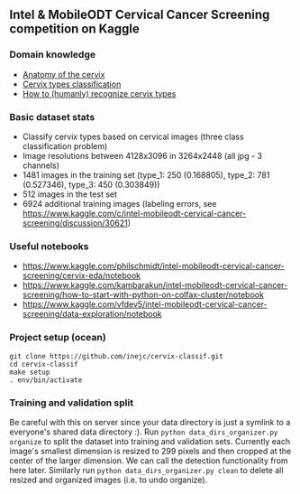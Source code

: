 ## Intel & MobileODT Cervical Cancer Screening competition on Kaggle

### Domain knowledge
* [Anatomy of the cervix](http://www.gfmer.ch/ccdc/pdf/module1.pdf)
* [Cervix types classification](https://kaggle2.blob.core.windows.net/competitions/kaggle/6243/media/Cervix%20types%20clasification.pdf)
* [How to (humanly) recognize cervix types](https://www.kaggle.com/c/intel-mobileodt-cervical-cancer-screening/discussion/30471)

### Basic dataset stats
* Classify cervix types based on cervical images (three class classification problem)
* Image resolutions between 4128x3096 in 3264x2448 (all jpg - 3 channels)
* 1481 images in the training set (type_1: 250 (0.168805), type_2: 781 (0.527346), type_3: 450 (0.303849))
* 512 images in the test set
* 6924 additional training images (labeling errors, see https://www.kaggle.com/c/intel-mobileodt-cervical-cancer-screening/discussion/30621)

### Useful notebooks
* https://www.kaggle.com/philschmidt/intel-mobileodt-cervical-cancer-screening/cervix-eda/notebook
* https://www.kaggle.com/kambarakun/intel-mobileodt-cervical-cancer-screening/how-to-start-with-python-on-colfax-cluster/notebook
* https://www.kaggle.com/vfdev5/intel-mobileodt-cervical-cancer-screening/data-exploration/notebook

### Project setup (ocean)
```
git clone https://github.com/inejc/cervix-classif.git
cd cervix-classif
make setup
. env/bin/activate
```

### Training and validation split
Be careful with this on server since your data directory is just a symlink to a everyone's shared data directory :). Run `python data_dirs_organizer.py organize` to split the dataset into training and validation sets. Currently each image's smallest dimension is resized to 299 pixels and then cropped at the center of the larger dimension. We can call the detection functionality from here later. Similarly run `python data_dirs_organizer.py clean` to delete all resized and organized images (i.e. to undo organize).
